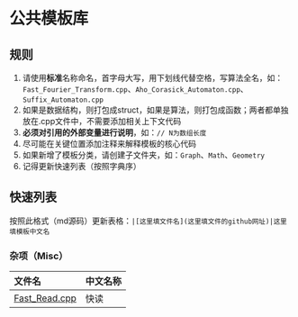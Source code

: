 # 公共模板库
## 规则
1. 请使用**标准**名称命名，首字母大写，用下划线代替空格，写算法全名，如：`Fast_Fourier_Transform.cpp`、`Aho_Corasick_Automaton.cpp`、`Suffix_Automaton.cpp`
2. 如果是数据结构，则打包成struct，如果是算法，则打包成函数；两者都单独放在.cpp文件中，不需要添加相关上下文代码
3. **必须对引用的外部变量进行说明**，如：`// N为数组长度`
4. 尽可能在关键位置添加注释来解释模板的核心代码
5. 如果新增了模板分类，请创建子文件夹，如：`Graph`、`Math`、`Geometry`
6. 记得更新快速列表（按照字典序）
## 快速列表
按照此格式（md源码）更新表格：`|[这里填文件名](这里填文件的github网址)|这里填模板中文名`

### 杂项（Misc）
|文件名|中文名称|
|:----|:----|
|[Fast_Read.cpp](https://github.com/SZTU-AtDawn/Template/blob/main/Misc/Fast_Read.cpp)|快读|
